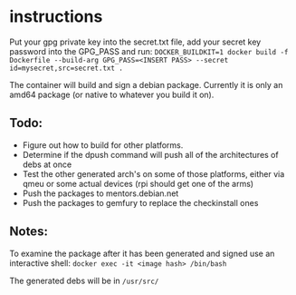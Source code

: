 # instructions
Put your gpg private key into the secret.txt file, add your secret key password into the GPG_PASS and run:
`DOCKER_BUILDKIT=1 docker build -f Dockerfile --build-arg GPG_PASS=<INSERT PASS> --secret id=mysecret,src=secret.txt .`

The container will build and sign a debian package. Currently it is only an amd64 package
(or native to whatever you build it on).

## Todo:
- Figure out how to build for other platforms.
- Determine if the dpush command will push all of the architectures of debs at once
- Test the other generated arch's on some of those platforms, either via qmeu or some actual devices (rpi should get one of the arms)
- Push the packages to mentors.debian.net
- Push the packages to gemfury to replace the checkinstall ones

## Notes:
To examine the package after it has been generated and signed use an interactive shell:
`docker exec -it <image hash> /bin/bash`

The generated debs will be in `/usr/src/`
